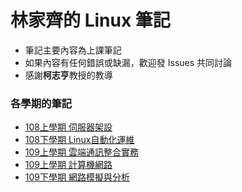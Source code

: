 # 林家齊的 Linux 筆記
* 筆記主要內容為上課筆記
* 如果內容有任何錯誤或缺漏，歡迎發 Issues 共同討論
* 感謝**柯志亨**教授的教導

### 各學期的筆記
* [108上學期 伺服器架設](https://github.com/linjiachi/Linux_note/tree/108-1)
* [108下學期 Linux自動化運維](https://github.com/linjiachi/Linux_note/tree/master/108-2)
* [109上學期 雲端通訊整合實務](https://github.com/linjiachi/Linux_note/tree/master/109-1%20Docker)
* [109上學期 計算機網路](https://github.com/linjiachi/Linux_note/tree/master/109-1)
* [109下學期 網路模擬與分析]()

